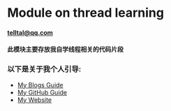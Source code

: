 # Module on thread learning

#### telltal@qq.com

#### 此模块主要存放我自学线程相关的代码片段









### 以下是关于我个人引导:

* [My Blogs Guide](https://blog.csdn.net/telltao)
* [My GitHub Guide](https://github.com/telltao/)
* [My Website](http://www.telltao.cn)

